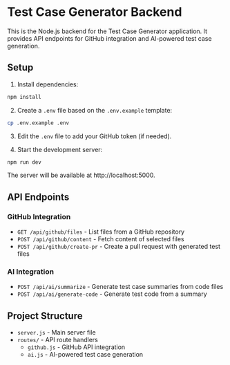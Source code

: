 # Test Case Generator Backend

This is the Node.js backend for the Test Case Generator application. It provides API endpoints for GitHub integration and AI-powered test case generation.

## Setup

1. Install dependencies:

```bash
npm install
```

2. Create a `.env` file based on the `.env.example` template:

```bash
cp .env.example .env
```

3. Edit the `.env` file to add your GitHub token (if needed).

4. Start the development server:

```bash
npm run dev
```

The server will be available at http://localhost:5000.

## API Endpoints

### GitHub Integration

- `GET /api/github/files` - List files from a GitHub repository
- `POST /api/github/content` - Fetch content of selected files
- `POST /api/github/create-pr` - Create a pull request with generated test files

### AI Integration

- `POST /api/ai/summarize` - Generate test case summaries from code files
- `POST /api/ai/generate-code` - Generate test code from a summary

## Project Structure

- `server.js` - Main server file
- `routes/` - API route handlers
  - `github.js` - GitHub API integration
  - `ai.js` - AI-powered test case generation